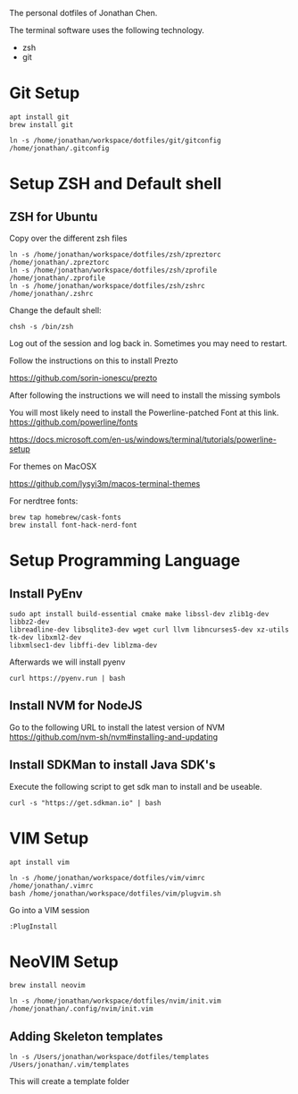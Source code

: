 The personal dotfiles of Jonathan Chen.

The terminal software uses the following technology.

* zsh
* git

# Git Setup
```console
apt install git
brew install git
```

```console
ln -s /home/jonathan/workspace/dotfiles/git/gitconfig /home/jonathan/.gitconfig
```
# Setup ZSH and Default shell

## ZSH for Ubuntu

Copy over the different zsh files

```console
ln -s /home/jonathan/workspace/dotfiles/zsh/zpreztorc /home/jonathan/.zpreztorc
ln -s /home/jonathan/workspace/dotfiles/zsh/zprofile /home/jonathan/.zprofile
ln -s /home/jonathan/workspace/dotfiles/zsh/zshrc /home/jonathan/.zshrc
```

Change the default shell:

```console
chsh -s /bin/zsh
```

Log out of the session and log back in. Sometimes you may need to restart.

Follow the instructions on this to install Prezto

https://github.com/sorin-ionescu/prezto

After following the instructions we will need to install the missing symbols

You will most likely need to install the Powerline-patched Font at this link.
https://github.com/powerline/fonts

https://docs.microsoft.com/en-us/windows/terminal/tutorials/powerline-setup

For themes on MacOSX

https://github.com/lysyi3m/macos-terminal-themes

For nerdtree fonts:

```console
brew tap homebrew/cask-fonts
brew install font-hack-nerd-font
```

# Setup Programming Language

## Install PyEnv

```console
sudo apt install build-essential cmake make libssl-dev zlib1g-dev libbz2-dev 
libreadline-dev libsqlite3-dev wget curl llvm libncurses5-dev xz-utils tk-dev libxml2-dev 
libxmlsec1-dev libffi-dev liblzma-dev
```

Afterwards we will install pyenv
```console
curl https://pyenv.run | bash
```

## Install NVM for NodeJS

Go to the following URL to install the latest version of NVM
https://github.com/nvm-sh/nvm#installing-and-updating

## Install SDKMan to install Java SDK's

Execute the following script to get sdk man to install and be useable.

```console
curl -s "https://get.sdkman.io" | bash
```


# VIM Setup

```console
apt install vim
```

```console
ln -s /home/jonathan/workspace/dotfiles/vim/vimrc /home/jonathan/.vimrc
bash /home/jonathan/workspace/dotfiles/vim/plugvim.sh
```

Go into a VIM session
```
:PlugInstall

```
# NeoVIM Setup
```console
brew install neovim
```

```console
ln -s /home/jonathan/workspace/dotfiles/nvim/init.vim /home/jonathan/.config/nvim/init.vim
```

## Adding Skeleton templates

```console
ln -s /Users/jonathan/workspace/dotfiles/templates /Users/jonathan/.vim/templates

```

This will create a template folder

